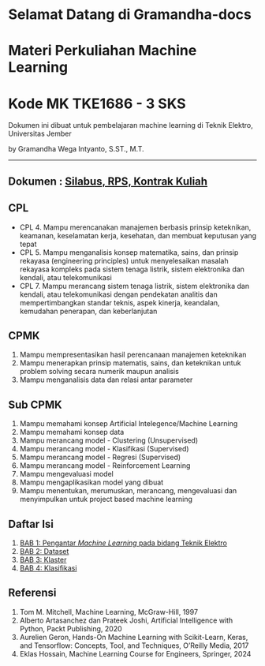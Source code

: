 # Selamat Datang di Gramandha-docs 
# Materi Perkuliahan Machine Learning
# Kode MK TKE1686 - 3 SKS

Dokumen ini dibuat untuk pembelajaran machine learning di Teknik Elektro, Universitas Jember

by Gramandha Wega Intyanto, S.ST., M.T.

----------


## Dokumen : [Silabus, RPS, Kontrak Kuliah](RPS_ML.pdf)



## CPL 

- CPL 4. Mampu merencanakan manajemen berbasis prinsip keteknikan, keamanan, keselamatan kerja, kesehatan, dan membuat keputusan yang
tepat
- CPL 5. Mampu menganalisis konsep matematika, sains, dan prinsip rekayasa (engineering principles) untuk menyelesaikan masalah rekayasa
kompleks pada sistem tenaga listrik, sistem elektronika dan kendali, atau telekomunikasi
- CPL 7. Mampu merancang sistem tenaga listrik, sistem elektronika dan kendali, atau telekomunikasi dengan pendekatan analitis dan
mempertimbangkan standar teknis, aspek kinerja, keandalan, kemudahan penerapan, dan keberlanjutan

## CPMK

1. Mampu mempresentasikan hasil perencanaan manajemen keteknikan
2. Mampu menerapkan prinsip matematis, sains, dan keteknikan untuk problem solving secara numerik maupun analisis
3. Mampu menganalisis data dan relasi antar parameter

## Sub CPMK

1. Mampu memahami konsep Artificial Intelegence/Machine Learning
2. Mampu memahami konsep data
3. Mampu merancang model - Clustering (Unsupervised)
4. Mampu merancang model - Klasifikasi (Supervised)
5. Mampu merancang model - Regresi (Supervised)
6. Mampu merancang model - Reinforcement Learning
7. Mampu mengevaluasi model
8. Mampu mengaplikasikan model yang dibuat
9. Mampu menentukan, merumuskan, merancang, mengevaluasi dan menyimpulkan untuk project based machine learning

Daftar Isi
-----

1. [BAB 1: Pengantar *Machine Learning* pada bidang Teknik Elektro](docs/Materi1.md)
2. [BAB 2: Dataset](docs/Materi2.md)
3. [BAB 3: Klaster](docs/Materi3.md)
4. [BAB 4: Klasifikasi](docs/Materi4.md)

## Referensi
1. Tom M. Mitchell, Machine Learning, McGraw-Hill, 1997
2. Alberto Artasanchez dan Prateek Joshi, Artificial Intelligence with Python, Packt Publishing, 2020
3. Aurelien Geron, Hands-On Machine Learning with Scikit-Learn, Keras, and Tensorflow: Concepts, Tool, and Techniques, O’Reilly Media, 2017
4. Eklas Hossain, Machine Learning Course for Engineers, Springer, 2024

